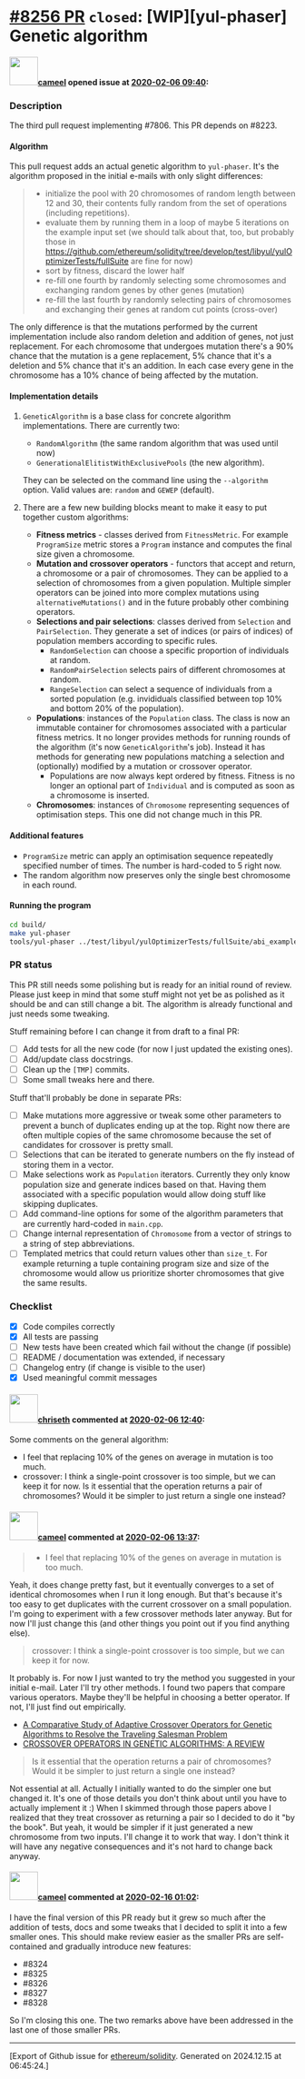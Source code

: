 # [\#8256 PR](https://github.com/ethereum/solidity/pull/8256) `closed`: [WIP][yul-phaser] Genetic algorithm

#### <img src="https://avatars.githubusercontent.com/u/137030?v=4" width="50">[cameel](https://github.com/cameel) opened issue at [2020-02-06 09:40](https://github.com/ethereum/solidity/pull/8256):

### Description
The third pull request implementing #7806. This PR depends on #8223.

#### Algorithm
This pull request adds an actual genetic algorithm to `yul-phaser`. It's the algorithm proposed in the initial e-mails with only slight differences:
> - initialize the pool with 20 chromosomes of random length between 12 and 30, their contents fully random from the set of operations (including repetitions).
> - evaluate them by running them in a loop of maybe 5 iterations on the example input set (we should talk about that, too, but probably those in https://github.com/ethereum/solidity/tree/develop/test/libyul/yulOptimizerTests/fullSuite are fine for now)
> - sort by fitness, discard the lower half
> - re-fill one fourth by randomly selecting some chromosomes and exchanging random genes by other genes (mutation)
> - re-fill the last fourth by randomly selecting pairs of chromosomes and exchanging their genes at random cut points (cross-over)

The only difference is that the mutations performed by the current implementation include also random deletion and addition of genes, not just replacement. For each chromosome that undergoes mutation there's a 90% chance that the mutation is a gene replacement, 5% chance that it's a deletion and 5% chance that it's an addition. In each case every gene in the chromosome has a 10% chance of being affected by the mutation.

#### Implementation details
1. `GeneticAlgorithm` is a base class for concrete algorithm implementations. There are currently two: 
    - `RandomAlgorithm` (the same random algorithm that was used until now)
    - `GenerationalElitistWithExclusivePools` (the new algorithm).
    
    They can be selected on the command line using the `--algorithm` option. Valid values are: `random` and `GEWEP` (default).
2. There are a few new building blocks meant to make it easy to put together custom algorithms:
    - **Fitness metrics** - classes derived from `FitnessMetric`. For example `ProgramSize` metric stores a `Program` instance and computes the final size given a chromosome.
    - **Mutation and crossover operators** - functors that accept and return, a chromosome or a pair of chromosomes. They can be applied to a selection of chromosomes from a given population. Multiple simpler operators can be joined into more complex mutations using `alternativeMutations()` and in the future probably other combining operators.
    - **Selections and pair selections**: classes derived from `Selection` and `PairSelection`. They generate a set of indices (or pairs of indices) of population members according to specific rules. 
        - `RandomSelection` can choose a specific proportion of individuals at random. 
        - `RandomPairSelection` selects pairs of different chromosomes at random.
        - `RangeSelection` can select a sequence of individuals from a sorted population (e.g. invididuals classified between top 10% and bottom 20% of the population).
    - **Populations**: instances of the `Population` class. The class is now an immutable container for chromosomes associated with a particular fitness metrics. It no longer provides methods for running rounds of the algorithm (it's now `GeneticAlgorithm`'s job). Instead it has methods for generating new populations matching a selection and (optionally) modified by a mutation or crossover operator.
        - Populations are now always kept ordered by fitness. Fitness is no longer an optional part of `Individual` and is computed as soon as a chromosome is inserted.
    - **Chromosomes**: instances of `Chromosome` representing sequences of optimisation steps. This one did not change much in this PR.

#### Additional features
- `ProgramSize` metric can apply an optimisation sequence repeatedly specified number of times. The number is hard-coded to 5 right now.
- The random algorithm now preserves only the single best chromosome in each round.

#### Running the program
``` bash
cd build/
make yul-phaser
tools/yul-phaser ../test/libyul/yulOptimizerTests/fullSuite/abi_example1.yul --algorithm GEWEP
```

### PR status
This PR still needs some polishing but is ready for an initial round of review. Please just keep in mind that some stuff might not yet be as polished as it should be and can still change a bit. The algorithm is already functional and just needs some tweaking.

Stuff remaining before I can change it from draft to a final PR:
- [ ] Add tests for all the new code (for now I just updated the existing ones).
- [ ] Add/update class docstrings.
- [ ] Clean up the `[TMP]` commits.
- [ ] Some small tweaks here and there.

Stuff that'll probably be done in separate PRs:
- [ ] Make mutations more aggressive or tweak some other parameters to prevent a bunch of duplicates ending up at the top. Right now there are often multiple copies of the same chromosome because the set of candidates for crossover is pretty small.
- [ ] Selections that can be iterated to generate numbers on the fly instead of storing them in a vector.
- [ ] Make selections work as `Population` iterators. Currently they only know population size and generate indices based on that. Having them associated with a specific population would allow doing stuff like skipping duplicates.
- [ ] Add command-line options for some of the algorithm parameters that are currently hard-coded in `main.cpp`.
- [ ] Change internal representation of `Chromosome` from a vector of strings to a string of step abbreviations.
- [ ] Templated metrics that could return values other than `size_t`. For example returning a tuple containing program size and size of the chromosome would allow us prioritize shorter chromosomes that give the same results.

### Checklist
- [x] Code compiles correctly
- [x] All tests are passing
- [ ] New tests have been created which fail without the change (if possible)
- [ ] README / documentation was extended, if necessary
- [ ] Changelog entry (if change is visible to the user)
- [x] Used meaningful commit messages

#### <img src="https://avatars.githubusercontent.com/u/9073706?v=4" width="50">[chriseth](https://github.com/chriseth) commented at [2020-02-06 12:40](https://github.com/ethereum/solidity/pull/8256#issuecomment-582887820):

Some comments on the general algorithm:
 - I feel that replacing 10% of the genes on average in mutation is too much.
 - crossover: I think a single-point crossover is too simple, but we can keep it for now. Is it essential that the operation returns a pair of chromosomes? Would it be simpler to just return a single one instead?

#### <img src="https://avatars.githubusercontent.com/u/137030?v=4" width="50">[cameel](https://github.com/cameel) commented at [2020-02-06 13:37](https://github.com/ethereum/solidity/pull/8256#issuecomment-582909159):

> - I feel that replacing 10% of the genes on average in mutation is too much.

Yeah, it does change pretty fast, but it eventually converges to a set of identical chromosomes when I run it long enough. But that's because it's too easy to get duplicates with the current crossover on a small population. I'm going to experiment with a few crossover methods later anyway. But for now I'll just change this (and other things you point out if you find anything else).

> crossover: I think a single-point crossover is too simple, but we can keep it for now.

It probably is. For now I just wanted to try the method you suggested in your initial e-mail. Later I'll try other methods. I found two papers that compare various operators. Maybe they'll be helpful in choosing a better operator. If not, I'll just find out empirically.
- [A Comparative Study of Adaptive Crossover Operators for Genetic Algorithms to Resolve the Traveling Salesman Problem](https://arxiv.org/abs/1203.3097)
- [CROSSOVER OPERATORS IN GENETIC ALGORITHMS: A REVIEW](https://www.researchgate.net/publication/288749263_CROSSOVER_OPERATORS_IN_GENETIC_ALGORITHMS_A_REVIEW)

> Is it essential that the operation returns a pair of chromosomes? Would it be simpler to just return a single one instead?

Not essential at all. Actually I initially wanted to do the simpler one but changed it. It's one of those details you don't think about until you have to actually implement it :) When I skimmed through those papers above I realized that they treat crossover as returning a pair so I decided to do it "by the book". But yeah, it would be simpler if it just generated a new chromosome from two inputs. I'll change it to work that way. I don't think it will have any negative consequences and it's not hard to change back anyway.

#### <img src="https://avatars.githubusercontent.com/u/137030?v=4" width="50">[cameel](https://github.com/cameel) commented at [2020-02-16 01:02](https://github.com/ethereum/solidity/pull/8256#issuecomment-586657059):

I have the final version of this PR ready but it grew so much after the addition of tests, docs and some tweaks that I decided to split it into a few smaller ones. This should make review easier as the smaller PRs are self-contained and gradually introduce new features:
- #8324
- #8325
- #8326
- #8327
- #8328

So I'm closing this one. The two remarks above have been addressed in the last one of those smaller PRs.


-------------------------------------------------------------------------------



[Export of Github issue for [ethereum/solidity](https://github.com/ethereum/solidity). Generated on 2024.12.15 at 06:45:24.]
